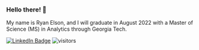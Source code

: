 ### Hello there! 👋

My name is Ryan Elson, and I will graduate in August 2022 with a Master of Science (MS) in Analytics through Georgia Tech.

[![LinkedIn Badge](https://img.shields.io/badge/LinkedIn-Profile-informational?style=flat&logo=linkedin&logoColor=white&color=0D76A8)](https://www.linkedin.com/in/ryan-elson-6310817a/) ![visitors](https://visitor-badge.glitch.me/badge?page_id=${ryanels}.${ryanels})

<!--
**ryanels/ryanels** is a ✨ _special_ ✨ repository because its `README.md` (this file) appears on your GitHub profile.

Here are some ideas to get you started:

- 🔭 
- 🌱 I’m currently learning ...
- 👯 I’m looking to collaborate on ...
- 🤔 I’m looking for help with ...
- 💬 Ask me about ...
- 📫 How to reach me: ...
- 😄 Pronouns: ...
- ⚡ Fun fact: ...
-->

